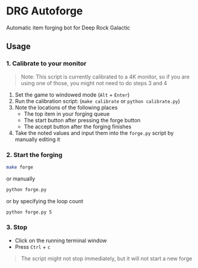 # DRG Autoforge

Automatic item forging bot for Deep Rock Galactic

## Usage

### 1. Calibrate to your monitor

> Note: This script is currently calibrated to a 4K monitor, so if you are using one of those, you might not need to do steps 3 and 4

1. Set the game to windowed mode (`Alt` + `Enter`)
2. Run the calibration script: (`make calibrate` or `python calibrate.py`)
3. Note the locations of the following places
    - The top item in your forging queue
    - The start button after pressing the forge button
    - The accept button after the forging finishes
4. Take the noted values and input them into the `forge.py` script by manually editing it


### 2. Start the forging

```bash
make forge
```
or manually
```bash
python forge.py
```
or by specifying the loop count
```bash
python forge.py 5
```

### 3. Stop

- Click on the running terminal window
- Press `Ctrl` + `c`

> The script might not stop immediately, but it will not start a new forge
